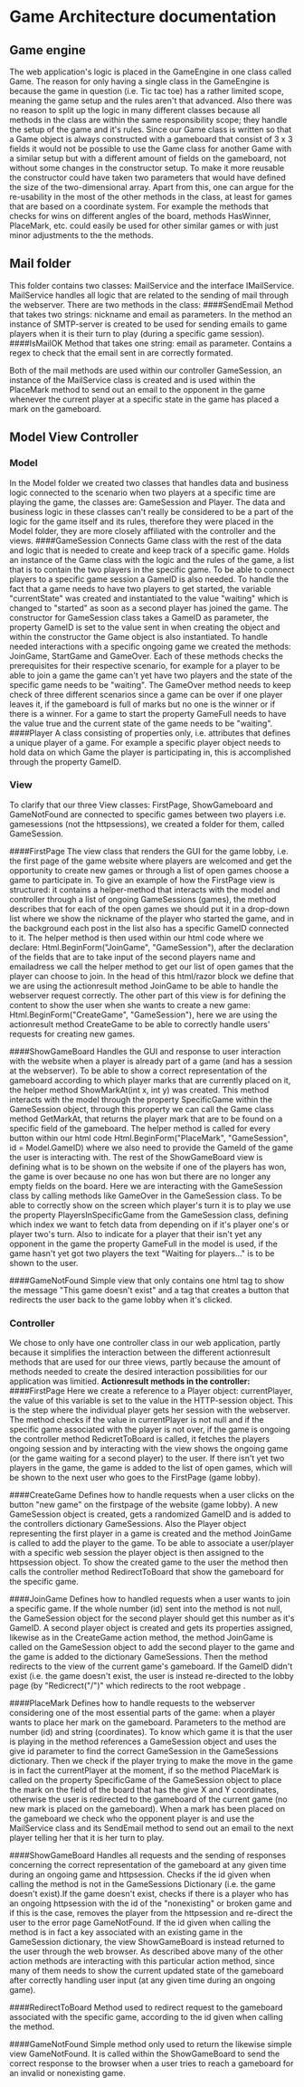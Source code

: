 # Game Architecture documentation
## Game engine
The web application's logic is placed in the GameEngine in one class called Game. The reason for only having a single class in the GameEngine is because the game in question (i.e. Tic tac toe)
has a rather limited scope, meaning the game setup and the rules aren't that advanced. Also there was no reason to split up the logic in many different classes because all methods in the class are within 
the same responsibility scope; they handle the setup of the game and it's rules. Since our Game class is written so that a Game object is always constructed with a gameboard that consist of 3 x 3 fields 
it would not be possible to use the Game class for another Game with a similar setup but with a different amount of fields on the gameboard, not without some changes in the constructor setup. To make it 
more reusable the constructor could have taken two parameters that would have defined the size of the two-dimensional array. Apart from this, one can argue for the re-usability in the most of the other 
methods in the class, at least for games that are based on a coordinate system. For example the methods that checks for wins on different angles of the board, methods HasWinner, PlaceMark, etc. could 
easily be used for other similar games or with just minor adjustments to the the methods.

## Mail folder
This folder contains two classes: MailService and the interface IMailService. MailService handles all logic that are related to the sending of mail through the webserver. There are two methods in the class:
####SendEmail
Method that takes two strings: nickname and email as parameters. In the method an instance of SMTP-server is created to be used for sending emails to game players when it is their turn to play (during a 
specific game session).
####IsMailOK
Method that takes one string: email as parameter. Contains a regex to check that the email sent in are correctly formated.

Both of the mail methods are used within our controller GameSession, an instance of the MailService class is created and is used within the PlaceMark method to send out an email to the opponent in the game
whenever the current player at a specific state in the game has placed a mark on the gameboard.

## Model View Controller
### Model
In the Model folder we created two classes that handles data and business logic connected to the scenario when two players at a specific time are playing the game, the classes are: GameSession and Player. 
The data and business logic in these classes can't really be considered to be a part of the logic for the game itself and its rules, therefore they were placed in the Model folder, they are more closely
affiliated with the controller and the views.
####GameSession
Connects Game class with the rest of the data and logic that is needed to create and keep track of a specific game. Holds an instance of the Game class with the logic and the rules of the game,
a list that is to contain the two players in the specific game. To be able to connect players to a specific game session a GameID is also needed. To handle the fact that a game needs to have 
two players to get started, the variable "currentState" was created and instantiated to the value "waiting" which is changed to "started" as soon as a second player has joined the game. The 
constructor for GameSession class takes a GameID as parameter, the property GameID is set to the value sent in when creating the object and within the constructor the Game object is also 
instantiated. To handle needed interactions with a specific ongoing game we created the methods: JoinGame, StartGame and GameOver. Each of these methods checks the prerequisites for their 
respective scenario, for example for a player to be able to join a game the game can't yet have two players and the state of the specific game needs to be "waiting". The GameOver method 
needs to keep check of three different scenarios since a game can be over if one player leaves it, if the gameboard is full of marks but no one is the winner or if there is a winner. For a 
game to start the property GameFull needs to have the value true and the current state of the game needs to be "waiting".
####Player
A class consisting of properties only, i.e. attributes that defines a unique player of a game. For example a specific player object needs to hold data on which Game the player is participating in, 
this is accomplished through the property GameID.

### View
To clarify that our three View classes: FirstPage, ShowGameboard and GameNotFound are connected to specific games between two players i.e. gamesessions (not the
httpsessions), we created a folder for them, called GameSession.

####FirstPage
The view class that renders the GUI for the game lobby, i.e. the first page of the game website where players are welcomed and get the opportunity to create new games or through a list of
open games choose a game to participate in. To give an example of how the FirstPage view is structured: it contains a helper-method that interacts with the model and controller through
a list of ongoing GameSessions (games), the method describes that for each of the open games we should put it in a drop-down list where we show the nickname of the player who started the
game, and in the background each post in the list also has a specific GameID connected to it. The helper method is then used within our html code where we declare: Html.BeginForm("JoinGame", 
"GameSession"), after the declaration of the fields that are to take input of the second players name and emailadress we call the helper method to get our list of open games that the player 
can choose to join. In the head of this html/razor block we define that we are using the actionresult method JoinGame to be able to handle the webserver request correctly. The other part of 
this view is for defining the content to show the user when she wants to create a new game: Html.BeginForm("CreateGame", "GameSession"), here we are using the actionresult method CreateGame 
to be able to correctly handle users' requests for creating new games.

####ShowGameBoard
Handles the GUI and response to user interaction with the website when a player is already part of a game (and has a session at the webserver). To be able to show a correct representation of
the gameboard according to which player marks that are currently placed on it, the helper method ShowMarkAt(int x, int y) was created. This method interacts with the model through the property 
SpecificGame within the GameSession object, through this property we can call the Game class method GetMarkAt, that returns the player mark that are to be found on a specific field of the gameboard. 
The helper method is called for every button within our html code Html.BeginForm("PlaceMark", "GameSession", id = Model.GameID) where we also need to provide the GameId of the game the user is 
interacting with. The rest of the ShowGameBoard view is defining what is to be shown on the website if one of the players has won, the game is over because no one has won but there are no longer 
any empty fields on the board. Here we are interacting with the GameSession class by calling methods like GameOver in the GameSession class. To be able to correctly show on the screen which player's 
turn it is to play we use the property PlayersInSpecificGame from the GameSession class, defining which index we want to fetch data from depending on if it's player one's or player two's turn. Also 
to indicate for a player that their isn't yet any opponent in the game the property GameFull in the model is used, if the game hasn't yet got two players the text "Waiting for players..." is to be 
shown to the user.

####GameNotFound
Simple view that only contains one html tag to show the message "This game doesn't exist" and a tag that creates a button that redirects the user back to the game lobby when it's clicked.

### Controller 
We chose to only have one controller class in our web application, partly because it simplifies the interaction between the different actionresult methods that are used for our three views,
partly because the amount of methods needed to create the desired interaction possibilities for our application was limitied. 
**Actionresult methods in the controller:**
####FirstPage
Here we create a reference to a Player object: currentPlayer, the value of this variable is set to the value in the HTTP-session object. This is the step where the individual player gets her session
with the webserver. The method checks if the value in currentPlayer is not null and if the specific game associated with the player is not over, if the game is ongoing the controller method RedicretToBoard
is called, it fetches the players ongoing session and by interacting with the view shows the ongoing game (or the game waiting for a second player) to the user. If there isn't yet two players in the game, 
the game is added to the list of open games, which will be shown to the next user who goes to the FirstPage (game lobby). 

####CreateGame
Defines how to handle requests when a user clicks on the button "new game" on the firstpage of the website (game lobby). A new GameSession object is created, gets a randomized GameID and is added
to the controllers dictionary GameSessions. Also the Player object representing the first player in a game is created and the method JoinGame is called to add the player to the game. To be able to
associate a user/player with a specific web session the player object is then assigned to the httpsession object. To show the created game to the user the method then calls the controller method 
RedirectToBoard that show the gameboard for the specific game.

####JoinGame 
Defines how to handled requests when a user wants to join a specific game. If the whole number (id) sent into the method is not null, the GameSession object for the second player should get this
number as it's GameID. A second player object is created and gets its properties assigned, likewise as in the CreateGame action method, the method JoinGame is called on the GameSession object to
add the second player to the game and the game is added to the dictionary GameSessions. Then the method redirects to the view of the current game's gameboard. If the GameID didn't exist (i.e. the
game doesn't exist, the user is instead re-directed to the lobby page (by "Redicrect("/")" which redirects to the root webpage .

####PlaceMark
Defines how to handle requests to the webserver considering one of the most essential parts of the game: when a player wants to place her mark on the gameboard. Parameters to the method are number (id)
and string (coordinates). To know which game it is that the user is playing in the method references a GameSession object and uses the give id parameter to find the correct GameSession in the GameSessions
dictionary. Then we check if the player trying to make the move in the game is in fact the currentPlayer at the moment, if so the method PlaceMark is called on the property SpecificGame of the GameSession
object to place the mark on the field of the board that has the give X and Y coordinates, otherwise the user is redirected to the gameboard of the current game (no new mark is placed on the gameboard). 
When a mark has been placed on the gameboard we check who the opponent player is and use the MailService class and its SendEmail method to send out an email to the next player telling her that it is her 
turn to play. 

####ShowGameBoard
Handles all requests and the sending of responses concerning the correct representation of the gameboard at any given time during an ongoing game and httpsession. Checks if the id given when calling the method 
is not in the GameSessions Dictionary (i.e. the game doesn't exist).If the game doesn't exist, checks if there is a player who has an ongoing httpsession with the id of the "nonexisting" or broken game and if 
this is the case, removes the player from the httpsession and re-direct the user to the error page GameNotFound. If the id given when calling the method is in fact a key associated with an existing game in the 
GameSession dictionary, the view ShowGameBoard is instead returned to the user through the web browser. As described above many of the other action methods are interacting with this particular action method, 
since many of them needs to show the current updated state of the gameboard after correctly handling user input (at any given time during an ongoing game).

####RedirectToBoard
Method used to redirect request to the gameboard associated with the specific game, according to the id given when calling the method.

####GameNotFound
Simple method only used to return the likewise simple view GameNotFound. It is called within the ShowGameBoard to send the correct response to the browser when a user tries to reach a gameboard for an invalid or
nonexisting game. 



